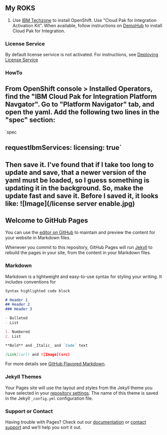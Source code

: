 ## My ROKS
1. Use [IBM Techzone](https://techzone.ibm.com/) to install OpenShift. Use "Cloud Pak for Integration Activation Kit".  When available, follow instructions on [DemoHub](https://ibm-garage-tsa.github.io/cp4i-demohub/overview/) to install Cloud Pak for Integration.

### License Service
By default license serivice is not activated. For instructions, see [Deploying License Service](https://www.ibm.com/docs/en/cloud-paks/cp-integration/2021.2?topic=service-deploying-license-cloud-pak-integration)

### HowTo
From OpenShift console > Installed Operators, find the "IBM Cloud Pak for Integration Platform Navgator". Go to "Platform Navigator" tab, and open the yaml. Add the following two lines in the "spec" section:
------
`spec

  requestIbmServices:
   licensing: true`
------
Then save it. I've found that if I take too long to update and save, that a newer version of the yaml must be loaded, so I guess something is updating it in the background. So, make the update fast and save it.  Before I saved it, it looks like:
![Image](/license server enable.jpg)
-----------------------------------------------

## Welcome to GitHub Pages

You can use the [editor on GitHub](https://github.com/francoisvdm/MyROKS/edit/gh-pages/index.md) to maintain and preview the content for your website in Markdown files.

Whenever you commit to this repository, GitHub Pages will run [Jekyll](https://jekyllrb.com/) to rebuild the pages in your site, from the content in your Markdown files.

### Markdown

Markdown is a lightweight and easy-to-use syntax for styling your writing. It includes conventions for

```markdown
Syntax highlighted code block

# Header 1
## Header 2
### Header 3

- Bulleted
- List

1. Numbered
2. List

**Bold** and _Italic_ and `Code` text

[Link](url) and ![Image](src)
```

For more details see [GitHub Flavored Markdown](https://guides.github.com/features/mastering-markdown/).

### Jekyll Themes

Your Pages site will use the layout and styles from the Jekyll theme you have selected in your [repository settings](https://github.com/francoisvdm/MyROKS/settings/pages). The name of this theme is saved in the Jekyll `_config.yml` configuration file.

### Support or Contact

Having trouble with Pages? Check out our [documentation](https://docs.github.com/categories/github-pages-basics/) or [contact support](https://support.github.com/contact) and we’ll help you sort it out.
